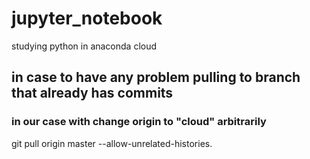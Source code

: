 # jupyter_notebook
studying python in anaconda cloud

## in case to have any problem pulling to branch that already has commits
### in our case with change origin to "cloud" arbitrarily
git pull origin master --allow-unrelated-histories.